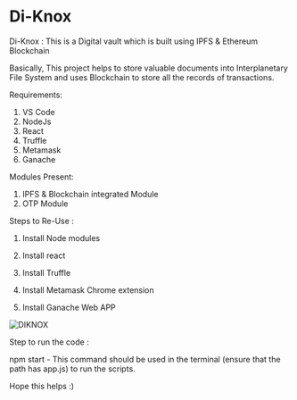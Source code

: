 # Di-Knox

Di-Knox : This is a Digital vault which is built using IPFS & Ethereum Blockchain

Basically, This project helps to store valuable documents into Interplanetary File System and uses Blockchain to store all the records of transactions.

Requirements:

1. VS Code
2. NodeJs
3. React
4. Truffle
5. Metamask
6. Ganache

Modules Present:

1. IPFS & Blockchain integrated Module
2. OTP Module



Steps to Re-Use :

1. Install Node modules

2. Install react   

3. Install Truffle

4. Install Metamask Chrome extension 

5. Install Ganache Web APP 

![DIKNOX](https://friendlyuser.github.io/file-track-Dapp/dapp-arch.png)



Step to run the code :

npm start - This command should be used in the terminal (ensure that the path has app.js) to run the scripts.




Hope this helps :) 


